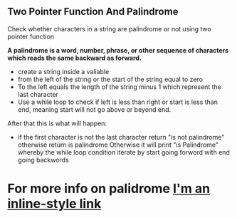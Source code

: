 ## Two Pointer Function And Palindrome 

Check whether characters in a string are palindrome or not using two pointer function

**A palindrome is a word, number, phrase, or other sequence of characters which reads the same backward as forward.**

- create a string inside a valiable
- from the left of the string or the start of the string equal to zero
- To the left equals the length of the string minus 1 which represent the last character
- Use a while loop to check if left is less than right or start is less than end, meaning start will not go above or beyond end.

After that this is what will happen:
- if the first character is not the last character return "is not palindrome" otherwise return is palindrome 
Otherwise it will print "is Palindrome" whereby the while loop condition iterate by start going forword with end going backwords

# For more info on palidrome [I'm an inline-style link](https://medium.com/@timpark0807/leetcode-is-easy-two-pointers-90b9b0f2eb43)

